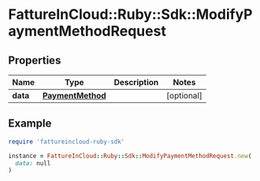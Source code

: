 # FattureInCloud::Ruby::Sdk::ModifyPaymentMethodRequest

## Properties

| Name | Type | Description | Notes |
| ---- | ---- | ----------- | ----- |
| **data** | [**PaymentMethod**](PaymentMethod.md) |  | [optional] |

## Example

```ruby
require 'fattureincloud-ruby-sdk'

instance = FattureInCloud::Ruby::Sdk::ModifyPaymentMethodRequest.new(
  data: null
)
```

